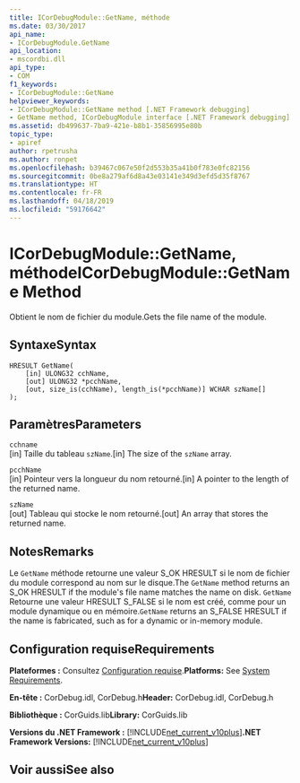 ```yaml
---
title: ICorDebugModule::GetName, méthode
ms.date: 03/30/2017
api_name:
- ICorDebugModule.GetName
api_location:
- mscordbi.dll
api_type:
- COM
f1_keywords:
- ICorDebugModule::GetName
helpviewer_keywords:
- ICorDebugModule::GetName method [.NET Framework debugging]
- GetName method, ICorDebugModule interface [.NET Framework debugging]
ms.assetid: db499637-7ba9-421e-b8b1-35856995e80b
topic_type:
- apiref
author: rpetrusha
ms.author: ronpet
ms.openlocfilehash: b39467c067e50f2d553b35a41b0f783e0fc82156
ms.sourcegitcommit: 0be8a279af6d8a43e03141e349d3efd5d35f8767
ms.translationtype: HT
ms.contentlocale: fr-FR
ms.lasthandoff: 04/18/2019
ms.locfileid: "59176642"
---
```

# <a name="icordebugmodulegetname-method"></a><span data-ttu-id="7dfc4-102">ICorDebugModule::GetName, méthode</span><span class="sxs-lookup"><span data-stu-id="7dfc4-102">ICorDebugModule::GetName Method</span></span>
<span data-ttu-id="7dfc4-103">Obtient le nom de fichier du module.</span><span class="sxs-lookup"><span data-stu-id="7dfc4-103">Gets the file name of the module.</span></span>  
  
## <a name="syntax"></a><span data-ttu-id="7dfc4-104">Syntaxe</span><span class="sxs-lookup"><span data-stu-id="7dfc4-104">Syntax</span></span>  
  
```  
HRESULT GetName(  
    [in] ULONG32 cchName,  
    [out] ULONG32 *pcchName,  
    [out, size_is(cchName), length_is(*pcchName)] WCHAR szName[]  
);  
```  
  
## <a name="parameters"></a><span data-ttu-id="7dfc4-105">Paramètres</span><span class="sxs-lookup"><span data-stu-id="7dfc4-105">Parameters</span></span>  
 `cchname`  
 <span data-ttu-id="7dfc4-106">[in] Taille du tableau `szName`.</span><span class="sxs-lookup"><span data-stu-id="7dfc4-106">[in] The size of the `szName` array.</span></span>  
  
 `pcchName`  
 <span data-ttu-id="7dfc4-107">[in] Pointeur vers la longueur du nom retourné.</span><span class="sxs-lookup"><span data-stu-id="7dfc4-107">[in] A pointer to the length of the returned name.</span></span>  
  
 `szName`  
 <span data-ttu-id="7dfc4-108">[out] Tableau qui stocke le nom retourné.</span><span class="sxs-lookup"><span data-stu-id="7dfc4-108">[out] An array that stores the returned name.</span></span>  
  
## <a name="remarks"></a><span data-ttu-id="7dfc4-109">Notes</span><span class="sxs-lookup"><span data-stu-id="7dfc4-109">Remarks</span></span>  
 <span data-ttu-id="7dfc4-110">Le `GetName` méthode retourne une valeur S_OK HRESULT si le nom de fichier du module correspond au nom sur le disque.</span><span class="sxs-lookup"><span data-stu-id="7dfc4-110">The `GetName` method returns an S_OK HRESULT if the module's file name matches the name on disk.</span></span> <span data-ttu-id="7dfc4-111">`GetName` Retourne une valeur HRESULT S_FALSE si le nom est créé, comme pour un module dynamique ou en mémoire.</span><span class="sxs-lookup"><span data-stu-id="7dfc4-111">`GetName` returns an S_FALSE HRESULT if the name is fabricated, such as for a dynamic or in-memory module.</span></span>  
  
## <a name="requirements"></a><span data-ttu-id="7dfc4-112">Configuration requise</span><span class="sxs-lookup"><span data-stu-id="7dfc4-112">Requirements</span></span>  
 <span data-ttu-id="7dfc4-113">**Plateformes :** Consultez [Configuration requise](../../../../docs/framework/get-started/system-requirements.md).</span><span class="sxs-lookup"><span data-stu-id="7dfc4-113">**Platforms:** See [System Requirements](../../../../docs/framework/get-started/system-requirements.md).</span></span>  
  
 <span data-ttu-id="7dfc4-114">**En-tête :** CorDebug.idl, CorDebug.h</span><span class="sxs-lookup"><span data-stu-id="7dfc4-114">**Header:** CorDebug.idl, CorDebug.h</span></span>  
  
 <span data-ttu-id="7dfc4-115">**Bibliothèque :** CorGuids.lib</span><span class="sxs-lookup"><span data-stu-id="7dfc4-115">**Library:** CorGuids.lib</span></span>  
  
 <span data-ttu-id="7dfc4-116">**Versions du .NET Framework :** [!INCLUDE[net_current_v10plus](../../../../includes/net-current-v10plus-md.md)]</span><span class="sxs-lookup"><span data-stu-id="7dfc4-116">**.NET Framework Versions:** [!INCLUDE[net_current_v10plus](../../../../includes/net-current-v10plus-md.md)]</span></span>  
  
## <a name="see-also"></a><span data-ttu-id="7dfc4-117">Voir aussi</span><span class="sxs-lookup"><span data-stu-id="7dfc4-117">See also</span></span>
